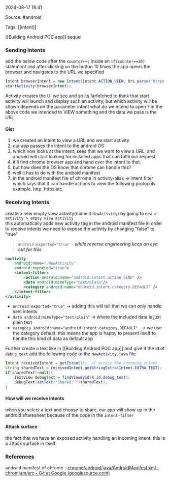 
2024-08-17 18:41

Source: #android 

Tags: [[intent]]

[[Building Android POC app]] sequel  
### Sending Intents

add the below code after the `counter++;` inside an `if(counter==10)` statement
and after clicking on the button 10 times the app opens the browser and navigates to the URL we specified 

``` java
Intent browserIntent = new Intent(Intent.ACTION_VIEW, Uri.parse("https://hextree.io/"));
startActivity(browserIntent); 
```

Activity creates the UI we see and so its farfetched to think that start activity will launch and display such an activity, but which activity will be shown depends on the parameter intent
what do we intend to open ? 
in the above code we intended to VIEW something and the data we pass is the URL 
#### Gist 

1. we created an intent to view a URL and we start activity 
2. our app passes the intent to the android OS 
3. which now looks at the intent, sees that we want to view a URL, and android will start looking for installed apps that can fulfil our request, 
4. it'll find chrome browser app and hand over the intent to that. 
5. but how does the OS know that chrome can handle this? 
6. well it has to do with the android manifest 
7. in the android manifest file of chrome in activity-alias -> intent filter which says that it can handle actions to view the following protocols example. http, https etc. 
### Receiving Intents

create a new empty view activity(name it `NewActivity`) by going to `new > activity > empty view activity`  
this automatically adds new activity tag in the android manifest file 
in order to receive intents we need to expose the activity by changing "false" to "true"
> `android:exported="true"` - ***while reverse engineering keep an eye out for this***

```xml
<activity
	android:name=".NewActivity"
	android:exported="true">
	<intent-filter>  
	    <action android:name="android.intent.action.SEND" />  
	    <data android:mimeType="text/plain"/>  
	    <category android:name="android.intent.category.DEFAULT" />  
	</intent-filter>
</activity>
```

- `android:exported="true"`  ->   adding this will tell that we can only handle sent intents
- `data android:mimeType="text/plain"`   ->   where the included data is just plain text 
- `category android:name="android.intent.category.DEFAULT" ` ->   we use the category default. this means the app is happy to present itself to handle this kind of data as default app 

Further create a text like in [[Building Android POC app]] and give it the id of `debug_text`
add the following code to the `NewActivity.java` file
```java
Intent receivedIntent = getIntent();  // access the incoming intent 
String sharedText = receivedIntent.getStringExtra(Intent.EXTRA_TEXT);  
if(sharedText!=null){  
    TextView debugText = findViewById(R.id.debug_text);  
    debugText.setText("Shared: "+sharedText);  
}
```
#### How will we receive intents

when you select a text and choose to share, our app will show up in the android sharesheet because of the code in the `intent-filter`
#### Attack surface

the fact that we have an exposed activity handling an incoming intent. this is a attack surface in itself. 
### References

android manifest of chrome - [chrome/android/java/AndroidManifest.xml - chromium/src - Git at Google (googlesource.com)](https://chromium.googlesource.com/chromium/src/+/b71e98cdf14f18cb967a73857826f6e8c568cea0/chrome/android/java/AndroidManifest.xml#156)